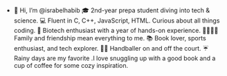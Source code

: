 - 👋 Hi, I’m @israbelhabib
🎓 2nd-year prepa student diving into tech & science.
💻 Fluent in C, C++, JavaScript, HTML. Curious about all things coding.
🧬 Biotech enthusiast with a year of hands-on experience.
👨‍👩‍👧‍👦 Family and friendship mean everything to me.
📚 Book lover, sports enthusiast, and tech explorer.
🤾‍♂️ Handballer on and off the court.
☔️ Rainy days are my favorite .I love snuggling up with a good book and a cup of coffee for some cozy inspiration.
<!---
israbelhabib/israbelhabib is a ✨ special ✨ repository because its `README.md` (this file) appears on your GitHub profile.
You can click the Preview link to take a look at your changes.
--->
